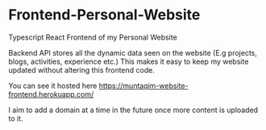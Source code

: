 # Frontend-Personal-Website
Typescript React Frontend of my Personal Website

Backend API stores all the dynamic data seen on the website (E.g projects, blogs, activities, experience etc.) This makes it easy to keep my website
updated without altering this frontend code.

You can see it hosted here https://muntaqim-website-frontend.herokuapp.com/

I aim to add a domain at a time in the future once more content is uploaded to it.
